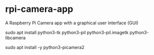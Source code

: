 # rpi-camera-app
A Raspberry Pi Camera app  with a graphical user interface (GUI) 


sudo apt install python3-tk python3-pil python3-pil.imagetk python3-libcamera

sudo apt install -y python3-picamera2
